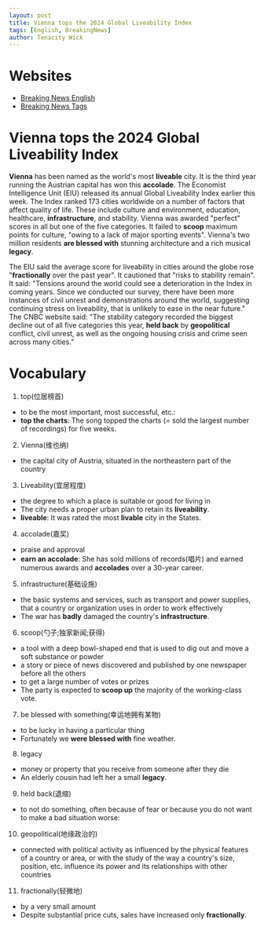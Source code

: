 ```yaml
---
layout: post
title: Vienna tops the 2024 Global Liveability Index
tags: [English, BreakingNews]
author: Tenacity Wick
---
```


# Websites

- [Breaking News English](https://breakingnewsenglish.com/)
- [Breaking News Tags](https://zhouqiang19980220.github.io/tags/#books)

# Vienna **tops** the 2024 Global **Liveability** Index

**Vienna** has been named as the world's most **liveable** city. It is the third year running the Austrian capital has won this **accolade**. The Economist Intelligence Unit (EIU) released its annual Global Liveability Index earlier this week. The Index ranked 173 cities worldwide on a number of factors that affect quality of life. These include culture and environment, education, healthcare, **infrastructure**, and stability. Vienna was awarded "perfect" scores in all but one of the five categories. It failed to **scoop** maximum points for culture, "owing to a lack of major sporting events". Vienna's two million residents **are blessed with** stunning architecture and a rich musical **legacy**.

The EIU said the average score for liveability in cities around the globe rose "**fractionally** over the past year". It cautioned that "risks to stability remain". It said: "Tensions around the world could see a deterioration in the Index in coming years. Since we conducted our survey, there have been more instances of civil unrest and demonstrations around the world, suggesting continuing stress on liveability, that is unlikely to ease in the near future." The CNBC website said: "The stability category recorded the biggest decline out of all five categories this year, **held back** by **geopolitical** conflict, civil unrest, as well as the ongoing housing crisis and crime seen across many cities."

# Vocabulary

1. top(位居榜首)
- to be the most important, most successful, etc.:
- **top the charts**: The song topped the charts (= sold the largest number of recordings) for five weeks.
2. Vienna(维也纳)
- the capital city of Austria, situated in the northeastern part of the country
3. Liveability(宜居程度)
- the degree to which a place is suitable or good for living in
- The city needs a proper urban plan to retain its **liveability**.
- **liveable**: It was rated the most **livable** city in the States.
4. accolade(嘉奖)
- praise and approval
- **earn an accolade**: She has sold millions of records(唱片) and earned numerous awards and **accolades** over a 30-year career.
5. infrastructure(基础设施)
- the basic systems and services, such as transport and power supplies, that a country or organization uses in order to work effectively
- The war has **badly** damaged the country's **infrastructure**.
6. scoop(勺子;独家新闻;获得)
- a tool with a deep bowl-shaped end that is used to dig out and move a soft substance or powder
- a story or piece of news discovered and published by one newspaper before all the others
- to get a large number of votes or prizes
- The party is expected to **scoop up** the majority of the working-class vote.
7. be blessed with something(幸运地拥有某物)
- to be lucky in having a particular thing
- Fortunately we **were blessed with** fine weather.
8. legacy
- money or property that you receive from someone after they die
- An elderly cousin had left her a small **legacy**.
9. held back(退缩)
- to not do something, often because of fear or because you do not want to make a bad situation worse:
10. geopolitical(地缘政治的)
- connected with political activity as influenced by the physical features of a country or area, or with the study of the way a country's size, position, etc. influence its power and its relationships with other countries
11. fractionally(轻微地)
- by a very small amount
- Despite substantial price cuts, sales have increased only **fractionally**.